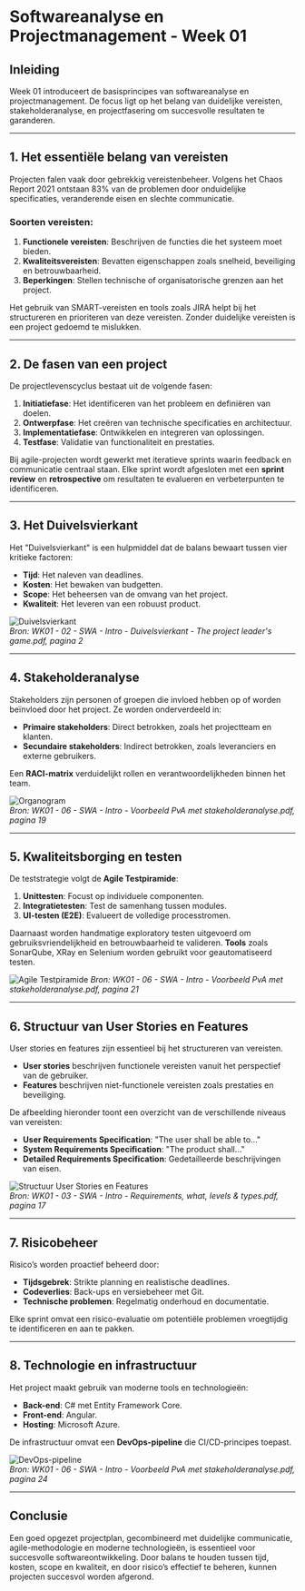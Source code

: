 # Softwareanalyse en Projectmanagement - Week 01

## Inleiding
Week 01 introduceert de basisprincipes van softwareanalyse en projectmanagement. De focus ligt op het belang van duidelijke vereisten, stakeholderanalyse, en projectfasering om succesvolle resultaten te garanderen.

---

## 1. Het essentiële belang van vereisten
Projecten falen vaak door gebrekkig vereistenbeheer. Volgens het Chaos Report 2021 ontstaan 83% van de problemen door onduidelijke specificaties, veranderende eisen en slechte communicatie.

### Soorten vereisten:
1. **Functionele vereisten**: Beschrijven de functies die het systeem moet bieden.
2. **Kwaliteitsvereisten**: Bevatten eigenschappen zoals snelheid, beveiliging en betrouwbaarheid.
3. **Beperkingen**: Stellen technische of organisatorische grenzen aan het project.

Het gebruik van SMART-vereisten en tools zoals JIRA helpt bij het structureren en prioriteren van deze vereisten. Zonder duidelijke vereisten is een project gedoemd te mislukken.

---

## 2. De fasen van een project
De projectlevenscyclus bestaat uit de volgende fasen:
1. **Initiatiefase**: Het identificeren van het probleem en definiëren van doelen.
2. **Ontwerpfase**: Het creëren van technische specificaties en architectuur.
3. **Implementatiefase**: Ontwikkelen en integreren van oplossingen.
4. **Testfase**: Validatie van functionaliteit en prestaties.

Bij agile-projecten wordt gewerkt met iteratieve sprints waarin feedback en communicatie centraal staan. Elke sprint wordt afgesloten met een **sprint review** en **retrospective** om resultaten te evalueren en verbeterpunten te identificeren.

---

## 3. Het Duivelsvierkant
Het "Duivelsvierkant" is een hulpmiddel dat de balans bewaart tussen vier kritieke factoren:
- **Tijd**: Het naleven van deadlines.
- **Kosten**: Het bewaken van budgetten.
- **Scope**: Het beheersen van de omvang van het project.
- **Kwaliteit**: Het leveren van een robuust product.

![Duivelsvierkant](Software%20Analyse/images/DuivelsVierkant.png)  
*Bron: WK01 - 02 - SWA - Intro - Duivelsvierkant - The project leader's game.pdf, pagina 2*

---

## 4. Stakeholderanalyse
Stakeholders zijn personen of groepen die invloed hebben op of worden beïnvloed door het project. Ze worden onderverdeeld in:
- **Primaire stakeholders**: Direct betrokken, zoals het projectteam en klanten.
- **Secundaire stakeholders**: Indirect betrokken, zoals leveranciers en externe gebruikers.

Een **RACI-matrix** verduidelijkt rollen en verantwoordelijkheden binnen het team.

![Organogram](Software%20Analyse/images/Organogram.png)  
*Bron: WK01 - 06 - SWA - Intro - Voorbeeld PvA met stakeholderanalyse.pdf, pagina 19*

---

## 5. Kwaliteitsborging en testen
De teststrategie volgt de **Agile Testpiramide**:
1. **Unittesten**: Focust op individuele componenten.
2. **Integratietesten**: Test de samenhang tussen modules.
3. **UI-testen (E2E)**: Evalueert de volledige processtromen.

Daarnaast worden handmatige exploratory testen uitgevoerd om gebruiksvriendelijkheid en betrouwbaarheid te valideren. **Tools** zoals SonarQube, XRay en Selenium worden gebruikt voor geautomatiseerd testen.

![Agile Testpiramide](AgileTestPiramide.png)
*Bron: WK01 - 06 - SWA - Intro - Voorbeeld PvA met stakeholderanalyse.pdf, pagina 21*

---

## 6. Structuur van User Stories en Features
User stories en features zijn essentieel bij het structureren van vereisten. 
- **User stories** beschrijven functionele vereisten vanuit het perspectief van de gebruiker.
- **Features** beschrijven niet-functionele vereisten zoals prestaties en beveiliging.

De afbeelding hieronder toont een overzicht van de verschillende niveaus van vereisten:
- **User Requirements Specification**: "The user shall be able to..."
- **System Requirements Specification**: "The product shall..."
- **Detailed Requirements Specification**: Gedetailleerde beschrijvingen van eisen.

![Structuur User Stories en Features](Software%20Analyse/images/UserStoryStructure.png)  
*Bron: WK01 - 03 - SWA - Intro - Requirements, what, levels & types.pdf, pagina 17*

---

## 7. Risicobeheer
Risico’s worden proactief beheerd door:
- **Tijdsgebrek**: Strikte planning en realistische deadlines.
- **Codeverlies**: Back-ups en versiebeheer met Git.
- **Technische problemen**: Regelmatig onderhoud en documentatie.

Elke sprint omvat een risico-evaluatie om potentiële problemen vroegtijdig te identificeren en aan te pakken.

---

## 8. Technologie en infrastructuur
Het project maakt gebruik van moderne tools en technologieën:
- **Back-end**: C# met Entity Framework Core.
- **Front-end**: Angular.
- **Hosting**: Microsoft Azure.

De infrastructuur omvat een **DevOps-pipeline** die CI/CD-principes toepast.

![DevOps-pipeline](Software%20Analyse/images/DevOpsPipelineEnInfrastructuur.png)  
*Bron: WK01 - 06 - SWA - Intro - Voorbeeld PvA met stakeholderanalyse.pdf, pagina 24*

---

## Conclusie
Een goed opgezet projectplan, gecombineerd met duidelijke communicatie, agile-methodologie en moderne technologieën, is essentieel voor succesvolle softwareontwikkeling. Door balans te houden tussen tijd, kosten, scope en kwaliteit, en door risico’s effectief te beheren, kunnen projecten succesvol worden afgerond.
